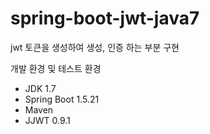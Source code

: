 # spring-boot-jwt-java7

jwt 토큰을 생성하여 생성, 인증 하는 부분 구현 
<br/>

개발 환경 및 테스트 환경  
- JDK 1.7
- Spring Boot 1.5.21
- Maven
- JJWT 0.9.1
